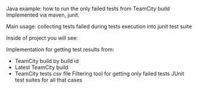 Java example: how to run the only failed tests from TeamCity build
Implemented via maven, junit.

Main usage: collecting tests failed during tests execution into junit test suite

Inside of project you will see:

Implementation for getting test results from:
 * TeamCity build by build id
 * Latest TeamCity build
 * TeamCity tests csv file
Filtering tool for getting only failed tests
JUnit test suites for all that cases